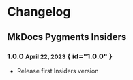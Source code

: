 # Changelog

## MkDocs Pygments Insiders

### 1.0.0 <small>April 22, 2023</small> { id="1.0.0" }

- Release first Insiders version
